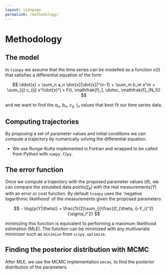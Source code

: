 ```yaml
---
layout: sidepage
permalink: /methodology/
---
```


# Methodology

## The model

In `tsaopy` we assume that the time series can be modelled as a function $x(t)$ that satisfies a differential equation of the form

$$ \ddot{x} + \sum_n a_n \dot{x}|\dot{x}|^{n-1} + \sum_m b_m x^m + \sum_{ij} c_{ij} x^i\dot{x}^j = F(t, \mathfrak{f}_1, \dotsc, \mathfrak{f}_{N_f}) $$

and we want to find the $a_n$, $b_n$, $c_{ij}$, $\mathfrak{f}_n$ values that best fit our time series data.

## Computing trajectories

By proposing a set of parameter values and initial conditions we can compute a trajectory by numerically solving the differential equation.

* We use Runge-Kutta implemented in Fortran and wrapped to be called from Python with `numpy.f2py`.

## The error function

Once we compute a trajectory with the proposed parameter values ($\theta$), we can compare the simulated data points($f_\theta$) with the real measurements($Y$) with an error or cost function. By default `tsaopy` uses the 'negative logarithmic likelihood' of the measurements given the proposed parameters

$$ - \log{p(Y|\theta)} = \frac{1}{2}\sum_{i}\frac{(f_{\theta, i}-Y_i)^2}{\sigma_i^2} $$

minimizing this function is equivalent to performing a maximum likelihood estimation (MLE). The function can be minimized with any multivariate minimizer such as `minimize` from  `scipy.optimize`.

## Finding the posterior distribution with MCMC

After MLE, we use the MCMC implementation `emcee`, to find the posterior distribution of the parameters. 
